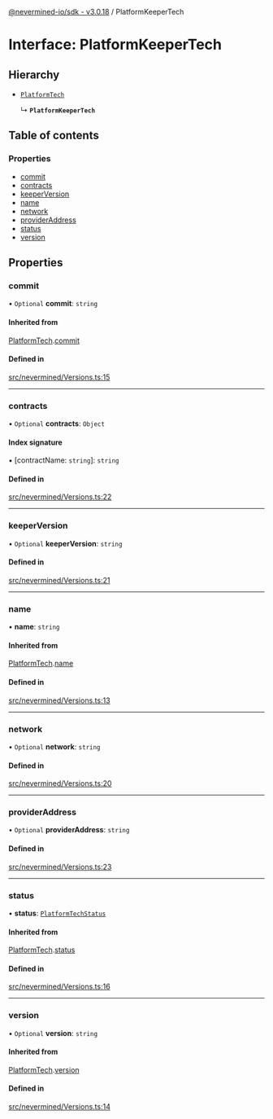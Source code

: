 [@nevermined-io/sdk - v3.0.18](../code-reference.md) / PlatformKeeperTech

# Interface: PlatformKeeperTech

## Hierarchy

- [`PlatformTech`](PlatformTech.md)

  ↳ **`PlatformKeeperTech`**

## Table of contents

### Properties

- [commit](PlatformKeeperTech.md#commit)
- [contracts](PlatformKeeperTech.md#contracts)
- [keeperVersion](PlatformKeeperTech.md#keeperversion)
- [name](PlatformKeeperTech.md#name)
- [network](PlatformKeeperTech.md#network)
- [providerAddress](PlatformKeeperTech.md#provideraddress)
- [status](PlatformKeeperTech.md#status)
- [version](PlatformKeeperTech.md#version)

## Properties

### commit

• `Optional` **commit**: `string`

#### Inherited from

[PlatformTech](PlatformTech.md).[commit](PlatformTech.md#commit)

#### Defined in

[src/nevermined/Versions.ts:15](https://github.com/nevermined-io/sdk-js/blob/5a87eb38c1c2c3e15829bd6357608ed347da321e/src/nevermined/Versions.ts#L15)

---

### contracts

• `Optional` **contracts**: `Object`

#### Index signature

▪ [contractName: `string`]: `string`

#### Defined in

[src/nevermined/Versions.ts:22](https://github.com/nevermined-io/sdk-js/blob/5a87eb38c1c2c3e15829bd6357608ed347da321e/src/nevermined/Versions.ts#L22)

---

### keeperVersion

• `Optional` **keeperVersion**: `string`

#### Defined in

[src/nevermined/Versions.ts:21](https://github.com/nevermined-io/sdk-js/blob/5a87eb38c1c2c3e15829bd6357608ed347da321e/src/nevermined/Versions.ts#L21)

---

### name

• **name**: `string`

#### Inherited from

[PlatformTech](PlatformTech.md).[name](PlatformTech.md#name)

#### Defined in

[src/nevermined/Versions.ts:13](https://github.com/nevermined-io/sdk-js/blob/5a87eb38c1c2c3e15829bd6357608ed347da321e/src/nevermined/Versions.ts#L13)

---

### network

• `Optional` **network**: `string`

#### Defined in

[src/nevermined/Versions.ts:20](https://github.com/nevermined-io/sdk-js/blob/5a87eb38c1c2c3e15829bd6357608ed347da321e/src/nevermined/Versions.ts#L20)

---

### providerAddress

• `Optional` **providerAddress**: `string`

#### Defined in

[src/nevermined/Versions.ts:23](https://github.com/nevermined-io/sdk-js/blob/5a87eb38c1c2c3e15829bd6357608ed347da321e/src/nevermined/Versions.ts#L23)

---

### status

• **status**: [`PlatformTechStatus`](../enums/PlatformTechStatus.md)

#### Inherited from

[PlatformTech](PlatformTech.md).[status](PlatformTech.md#status)

#### Defined in

[src/nevermined/Versions.ts:16](https://github.com/nevermined-io/sdk-js/blob/5a87eb38c1c2c3e15829bd6357608ed347da321e/src/nevermined/Versions.ts#L16)

---

### version

• `Optional` **version**: `string`

#### Inherited from

[PlatformTech](PlatformTech.md).[version](PlatformTech.md#version)

#### Defined in

[src/nevermined/Versions.ts:14](https://github.com/nevermined-io/sdk-js/blob/5a87eb38c1c2c3e15829bd6357608ed347da321e/src/nevermined/Versions.ts#L14)

